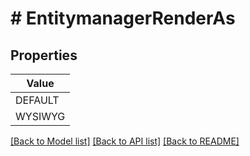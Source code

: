 # # EntitymanagerRenderAs


## Properties 



| Value |
------------ | 
DEFAULT|&quot;DEFAULT&quot;
WYSIWYG|&quot;WYSIWYG&quot;

[[Back to Model list]](../../README.md#models) [[Back to API list]](../../README.md#endpoints) [[Back to README]](../../README.md)


